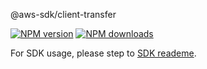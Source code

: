 @aws-sdk/client-transfer

[![NPM version](https://img.shields.io/npm/v/@aws-sdk/client-transfer/preview.svg)](https://www.npmjs.com/package/@aws-sdk/client-transfer)
[![NPM downloads](https://img.shields.io/npm/dm/@aws-sdk/client-transfer.svg)](https://www.npmjs.com/package/@aws-sdk/client-transfer)

For SDK usage, please step to [SDK reademe](https://github.com/aws/aws-sdk-js-v3).
